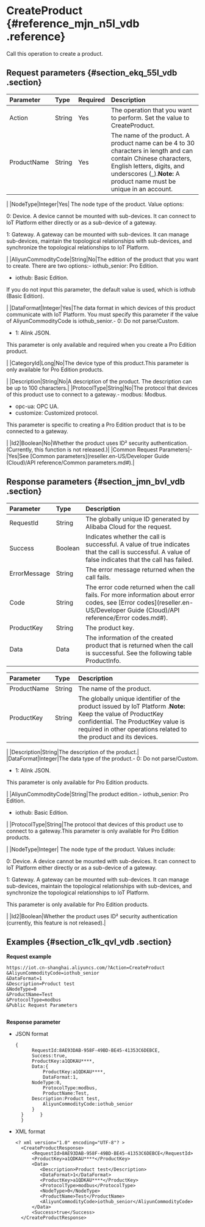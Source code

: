 # CreateProduct {#reference_mjn_n5l_vdb .reference}

Call this operation to create a product.

## Request parameters {#section_ekq_55l_vdb .section}

|Parameter|Type|Required|Description|
|:--------|:---|:-------|:----------|
|Action|String|Yes|The operation that you want to perform. Set the value to CreateProduct.|
|ProductName|String|Yes|The name of the product. A product name can be 4 to 30 characters in length and can contain Chinese characters, English letters, digits, and underscores \(\_\).**Note:** A product name must be unique in an account.

|
|NodeType|Integer|Yes| The node type of the product. Value options:

 0: Device. A device cannot be mounted with sub-devices. It can connect to IoT Platform either directly or as a sub-device of a gateway.

 1: Gateway. A gateway can be mounted with sub-devices. It can manage sub-devices, maintain the topological relationships with sub-devices, and synchronize the topological relationships to IoT Platform.

 |
|AliyunCommodityCode|String|No|The edition of the product that you want to create. There are two options:-   iothub\_senior: Pro Edition.
-   iothub: Basic Edition.

If you do not input this parameter, the default value is used, which is iothub \(Basic Edition\).

|
|DataFormat|Integer|Yes|The data format in which devices of this product communicate with IoT Platform. You must specify this parameter if the value of AliyunCommodityCode is iothub\_senior.-   0: Do not parse/Custom.
-   1: Alink JSON.

This parameter is only available and required when you create a Pro Edition product.

|
|CategoryId|Long|No|The device type of this product.This parameter is only available for Pro Edition products.

|
|Description|String|No|A description of the product. The description can be up to 100 characters.|
|ProtocolType|String|No|The protocol that devices of this product use to connect to a gateway.-   modbus: Modbus.
-   opc-ua: OPC UA.
-   customize: Customized protocol.

This parameter is specific to creating a Pro Edition product that is to be connected to a gateway.

|
|Id2|Boolean|No|Whether the product uses ID² security authentication. \(Currently, this function is not released.\)|
|Common Request Parameters|-|Yes|See [Common parameters](reseller.en-US/Developer Guide (Cloud)/API reference/Common parameters.md#).|

## Response parameters {#section_jmn_bvl_vdb .section}

|Parameter|Type|Description|
|:--------|:---|:----------|
|RequestId|String|The globally unique ID generated by Alibaba Cloud for the request.|
|Success|Boolean|Indicates whether the call is successful. A value of true indicates that the call is successful. A value of false indicates that the call has failed.|
|ErrorMessage|String|The error message returned when the call fails.|
|Code|String|The error code returned when the call fails. For more information about error codes, see [Error codes](reseller.en-US/Developer Guide (Cloud)/API reference/Error codes.md#).|
|ProductKey|String|The product key.|
|Data|Data|The information of the created product that is returned when the call is successful. See the following table ProductInfo.|

|Parameter|Type|Description|
|:--------|:---|:----------|
|ProductName|String|The name of the product.|
|ProductKey|String|The globally unique identifier of the product issued by IoT Platform .**Note:** Keep the value of ProductKey confidential. The ProductKey value is required in other operations related to the product and its devices.

|
|Description|String|The description of the product.|
|DataFormat|Integer|The data type of the product.-   0: Do not parse/Custom.
-   1: Alink JSON.

This parameter is only available for Pro Edition products.

|
|AliyunCommodityCode|String|The product edition.-   iothub\_senior: Pro Edition.
-   iothub: Basic Edition.

|
|ProtocolType|String|The protocol that devices of this product use to connect to a gateway.This parameter is only available for Pro Edition products.

|
|NodeType|Integer| The node type of the product. Values include:

 0: Device. A device cannot be mounted with sub-devices. It can connect to IoT Platform either directly or as a sub-device of a gateway.

 1: Gateway. A gateway can be mounted with sub-devices. It can manage sub-devices, maintain the topological relationships with sub-devices, and synchronize the topological relationships to IoT Platform.

 This parameter is only available for Pro Edition products.

 |
|Id2|Boolean|Whether the product uses ID² security authentication \(currently, this feature is not released\).|

## Examples {#section_c1k_qvl_vdb .section}

**Request example**

```
https://iot.cn-shanghai.aliyuncs.com/?Action=CreateProduct
&AliyunCommodityCode=iothub_senior
&DataFormat=1
&Description=Product test
&NodeType=0
&ProductName=Test
&ProtocolType=modbus
&Public Request Parameters


```

**Response parameter**

-   JSON format

    ```
    {
          RequestId:8AE93DAB-958F-49BD-BE45-41353C6DEBCE,
          Success:true,
          ProductKey:a1QDKAU****,	  
          Data:{
              ProductKey:a1QDKAU****, 
              DataFormat:1, 
    	  NodeType:0,
              ProtocolType:modbus,
              ProductName:Test,
    	  Description:Product test,
              AliyunCommodityCode:iothub_senior
          }
      }      }
      }
    ```

-   XML format

    ```
    <? xml version="1.0" encoding="UTF-8"? > 
      <CreateProductResponse>
          <RequestId>8AE93DAB-958F-49BD-BE45-41353C6DEBCE</RequestId>
          <ProductKey>a1QDKAU****</ProductKey>
          <Data>
             <Description>Product test</Description>
             <DataFormat>1</DataFormat>
             <ProductKey>a1QDKAU****</ProductKey>
             <ProtocolType>modbus</ProtocolType>
             <NodeType>0</NodeType>
             <ProductName>Test</ProductName>
             <AliyunCommodityCode>iothub_senior</AliyunCommodityCode>
          </Data>
          <Success>true</Success>
      </CreateProductResponse>
    
    ```


